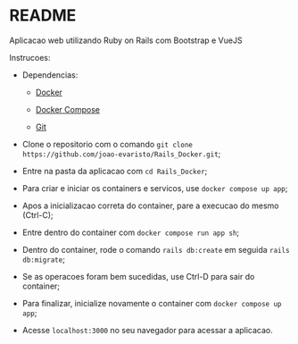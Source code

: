 # README

Aplicacao web utilizando Ruby on Rails com Bootstrap e VueJS

Instrucoes:

* Dependencias:

    * [Docker](https://docs.docker.com/desktop/install/ubuntu/)

    * [Docker Compose](https://docs.docker.com/compose/install/)

    * [Git](https://git-scm.com/book/en/v2/Getting-Started-Installing-Git)

* Clone o repositorio com o comando `git clone https://github.com/joao-evaristo/Rails_Docker.git`;

* Entre na pasta da aplicacao com `cd Rails_Docker`;

* Para criar e iniciar os containers e servicos, use `docker compose up app`;

* Apos a inicializacao correta do container, pare a execucao do mesmo (Ctrl-C);

* Entre dentro do container com `docker compose run app sh`;

* Dentro do container, rode o comando `rails db:create` em seguida `rails db:migrate`;

* Se as operacoes foram bem sucedidas, use Ctrl-D para sair do container;

* Para finalizar, inicialize novamente o container com `docker compose up app`;

* Acesse `localhost:3000` no seu navegador para acessar a aplicacao.
